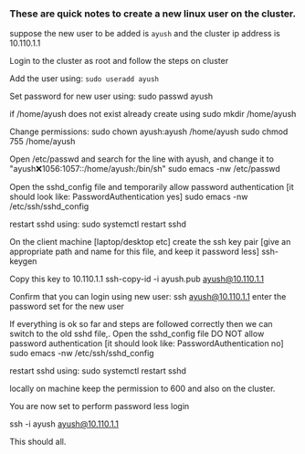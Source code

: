 ### These are quick notes to create a new linux user on the cluster. 

suppose the new user to be added is `ayush` and the cluster ip address is 10.110.1.1

Login to the cluster as root and follow the steps on cluster

Add the user using: 
  ```sudo useradd ayush```

Set password for new user using: 
  sudo passwd ayush 

if /home/ayush does not exist already create using
  sudo mkdir /home/ayush

Change permissions: 
  sudo chown ayush:ayush /home/ayush
  sudo chmod 755 /home/ayush

Open /etc/passwd  and search for the line with ayush, and change it to "ayush:x:1056:1057::/home/ayush:/bin/sh" 
  sudo emacs -nw  /etc/passwd

Open the sshd_config file and temporarily allow password authentication [it should look like: PasswordAuthentication yes]
  sudo emacs -nw  /etc/ssh/sshd_config

restart sshd using: 
  sudo systemctl restart sshd

On the client machine [laptop/desktop etc] create the ssh key pair [give an appropriate path and name for this file, and keep it password less]
    ssh-keygen

Copy this key to 10.110.1.1
  ssh-copy-id -i ayush.pub ayush@10.110.1.1

Confirm that you can login using new user: 
  ssh ayush@10.110.1.1
  enter the password set for the new user 

If everything is ok so far and steps are followed correctly then we can switch to the old sshd file,. 
Open the sshd_config file DO NOT allow password authentication [it should look like: PasswordAuthentication no]
  sudo emacs -nw  /etc/ssh/sshd_config

restart sshd using: 
  sudo systemctl restart sshd

locally on machine keep the permission to 600 and also on the cluster. 

You are now set to perform password less login 

ssh -i ayush ayush@10.110.1.1 

This should all. 

